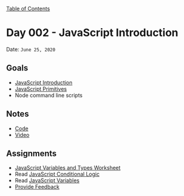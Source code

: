 [Table of Contents](../../README.md)

# Day 002 - JavaScript Introduction

Date: `June 25, 2020`

## Goals
* [JavaScript Introduction](/units/javascript-introduction/README.md)
* [JavaScript Primitives](/units/javascript-primitives/README.md)
* Node command line scripts

## Notes
* [Code](./code)
* [Video](https://www.youtube.com/watch?v=6pRzMbWhsPw)

## Assignments
* [JavaScript Variables and Types Worksheet](/assignments/js-variables-and-types-worksheet)
* Read [JavaScript Conditional Logic](/units/javascript-conditional-logic)
* Read [JavaScript Variables](/units/javascript-variables)
* [Provide Feedback](https://docs.google.com/forms/d/e/1FAIpQLScugCfY_PZ5JJGPyv_y-cjqCYkjxCsNlYnNV1RGEykxzhDVZg/viewform?usp=sf_link)

